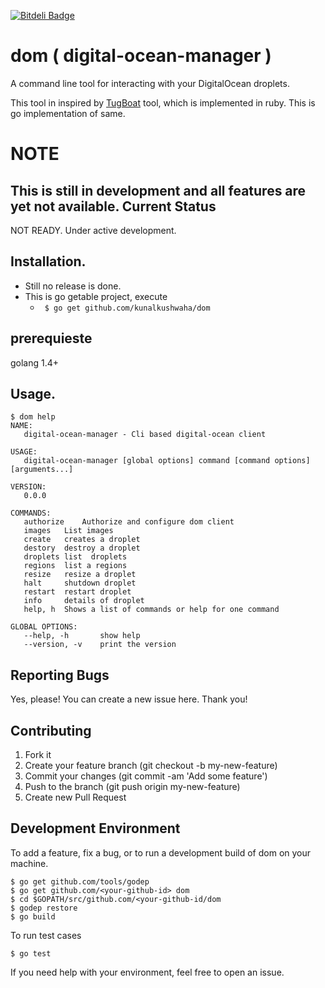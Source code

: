 [![Bitdeli Badge](https://d2weczhvl823v0.cloudfront.net/kunalkushwaha/dom/trend.png)](https://bitdeli.com/free "Bitdeli Badge")

# dom ( digital-ocean-manager ) 

A command line tool for interacting with your DigitalOcean droplets.

This tool in inspired by [TugBoat](https://github.com/pearkes/tugboat) tool, which is implemented in ruby.
This is go implementation of same.

NOTE
=====
This is still in development and all features are yet not available.
Current Status
---------------
NOT READY. Under active development.


Installation.
-------------
- Still no release is done.
- This is go getable project, execute
   - `` $ go get github.com/kunalkushwaha/dom``


prerequieste
------------
golang 1.4+

Usage.
-------
```
$ dom help
NAME:
   digital-ocean-manager - Cli based digital-ocean client

USAGE:
   digital-ocean-manager [global options] command [command options] [arguments...]

VERSION:
   0.0.0

COMMANDS:
   authorize	Authorize and configure dom client
   images	List images
   create	creates a droplet
   destory	destroy a droplet
   droplets	list  droplets
   regions	list a regions
   resize	resize a droplet
   halt		shutdown droplet
   restart	restart droplet
   info		details of droplet
   help, h	Shows a list of commands or help for one command

GLOBAL OPTIONS:
   --help, -h		show help
   --version, -v	print the version

```

Reporting Bugs
----------------
Yes, please!
You can create a new issue here. Thank you!

Contributing
-------------
1. Fork it
2. Create your feature branch (git checkout -b my-new-feature)
3. Commit your changes (git commit -am 'Add some feature')
4. Push to the branch (git push origin my-new-feature)
5. Create new Pull Request


Development Environment
------------------------
To add a feature, fix a bug, or to run a development build of dom on your machine.

```
$ go get github.com/tools/godep
$ go get github.com/<your-github-id> dom
$ cd $GOPATH/src/github.com/<your-github-id/dom
$ godep restore
$ go build
```

To run test cases
```
$ go test
```

If you need help with your environment, feel free to open an issue.
